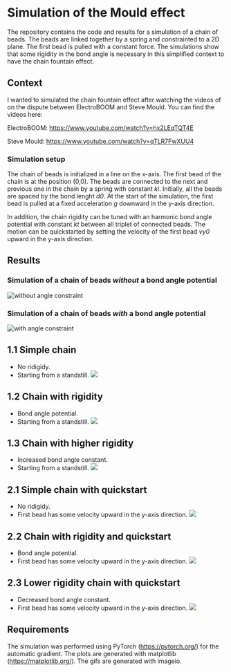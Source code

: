 # Simulation of the Mould effect
The repository contains the code and results for a simulation of a chain of beads. The beads are linked together by a spring and constrainted to a 2D plane. The first bead is pulled with a constant force. The simulations show that some rigidity in the bond angle is necessary in this simplified context to have the chain fountain effect.

## Context
I wanted to simulated the chain fountain effect after watching the videos of on the dispute between ElectroBOOM and Steve Mould. You can find the videos here:

ElectroBOOM: https://www.youtube.com/watch?v=hx2LEqTQT4E

Steve Mould: https://www.youtube.com/watch?v=qTLR7FwXUU4

### Simulation setup
The chain of beads is initialized in a line on the x-axis. The first bead of the chain is at the position (0,0). The beads are connected to the next and previous one in the chain by a spring with constant *kl*. Initially, all the beads are spaced by the bond lenght *d0*. At the start of the simulation, the first bead is pulled at a fixed acceleration *g* downward in the y-axis direction.

In addition, the chain rigidity can be tuned with an harmonic bond angle potential with constant *kt* between all triplet of connected beads. The motion can be quickstarted by setting the velocity of the first bead *vy0* upward in the y-axis direction.

## Results
### Simulation of a chain of beads *without* a bond angle potential
![](mould_effect_without_angle_constraint.png "without angle constraint")

### Simulation of a chain of beads *with* a bond angle potential
![](mould_effect_with_angle_constraint.png "with angle constraint")

## 1.1 Simple chain
- No ridigidy.
- Starting from a standstill.
![](gifs/simple_chain.gif)

## 1.2 Chain with rigidity
- Bond angle potential.
- Starting from a standstill.
![](gifs/rigid_chain.gif)

## 1.3 Chain with higher rigidity
- Increased bond angle constant.
- Starting from a standstill.
![](gifs/higher_rigid_chain.gif)

## 2.1 Simple chain with quickstart
- No ridigidy.
- First bead has some velocity upward in the y-axis direction.
![](gifs/simple_chain_quickstart.gif)

## 2.2 Chain with rigidity and quickstart
- Bond angle potential.
- First bead has some velocity upward in the y-axis direction.
![](gifs/rigid_chain_quickstart.gif)

## 2.3 Lower rigidity chain with quickstart
- Decreased bond angle constant.
- First bead has some velocity upward in the y-axis direction.
![](gifs/higher_rigid_chain_quickstart.gif)

## Requirements
The simulation was performed using PyTorch (https://pytorch.org/) for the automatic gradient. The plots are generated with matplotlib (https://matplotlib.org/). The gifs are generated with imageio.
